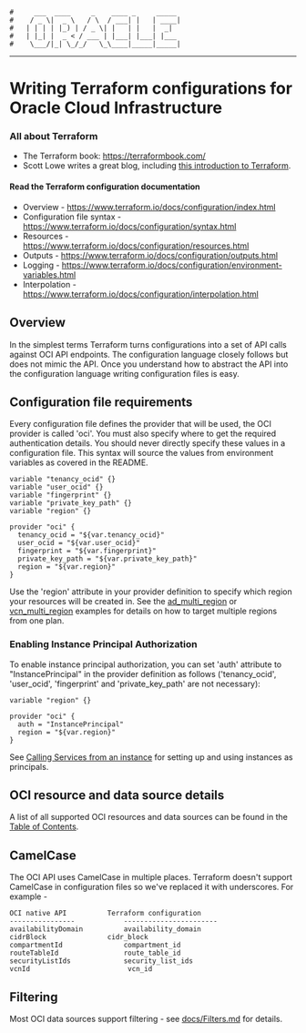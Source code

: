     #     ___  ____     _    ____ _     _____
    #    / _ \|  _ \   / \  / ___| |   | ____|
    #   | | | | |_) | / _ \| |   | |   |  _|  
    #   | |_| |  _ < / ___ | |___| |___| |___
    #    \___/|_| \_/_/   \_\____|_____|_____|
***
# Writing Terraform configurations for Oracle Cloud Infrastructure

### All about Terraform
- The Terraform book: https://terraformbook.com/
- Scott Lowe writes a great blog, including [this introduction to Terraform](http://blog.scottlowe.org/2015/11/25/intro-to-terraform/).

#### Read the Terraform configuration documentation
- Overview - https://www.terraform.io/docs/configuration/index.html
- Configuration file syntax - https://www.terraform.io/docs/configuration/syntax.html
- Resources - https://www.terraform.io/docs/configuration/resources.html
- Outputs - https://www.terraform.io/docs/configuration/outputs.html
- Logging - https://www.terraform.io/docs/configuration/environment-variables.html
- Interpolation - https://www.terraform.io/docs/configuration/interpolation.html

## Overview
In the simplest terms Terraform turns configurations into a set of API calls against OCI API endpoints. The configuration language closely follows but does not mimic the API. Once you understand how to abstract the API into the configuration language writing configuration files is easy.

## Configuration file requirements
Every configuration file defines the provider that will be used, the OCI
provider is called 'oci'. You must also specify where to get the 
required authentication details. You should never directly specify these 
values in a configuration file. This syntax will source the values from 
environment variables as covered in the README.  
```
variable "tenancy_ocid" {}
variable "user_ocid" {}
variable "fingerprint" {}
variable "private_key_path" {}
variable "region" {}

provider "oci" {
  tenancy_ocid = "${var.tenancy_ocid}"
  user_ocid = "${var.user_ocid}"
  fingerprint = "${var.fingerprint}"
  private_key_path = "${var.private_key_path}"
  region = "${var.region}"
}
```

Use the 'region' attribute in your provider definition to specify which region 
your resources will be created in. See the [ad_multi_region](https://github.com/oracle/terraform-provider-oci/tree/master/docs/examples/iam/ad_multi_region/ad_multi_region.tf)
or [vcn_multi_region](https://github.com/oracle/terraform-provider-oci/tree/master/docs/examples/networking/vcn_multi_region)
examples for details on how to target multiple regions from one plan.

### Enabling Instance Principal Authorization
To enable instance principal authorization, you can set 'auth' attribute to "InstancePrincipal"
in the provider definition as follows ('tenancy_ocid', 'user_ocid', 'fingerprint'
and 'private_key_path' are not necessary):
```
variable "region" {}

provider "oci" {
  auth = "InstancePrincipal"
  region = "${var.region}"
}
```

See [Calling Services from an instance](https://docs.us-phoenix-1.oraclecloud.com/Content/Identity/Tasks/callingservicesfrominstances.htm)
for setting up and using instances as principals.

## OCI resource and data source details
A list of all supported OCI resources and data sources can be found in the [Table of Contents](https://github.com/oracle/terraform-provider-oci/blob/master/docs/Table%20of%20Contents.md).

## CamelCase
The OCI API uses CamelCase in multiple places. Terraform doesn't support CamelCase in configuration files so we've replaced it with underscores. For example -

	OCI native API			Terraform configuration
	----------------			-----------------------
	availabilityDomain			availability_domain
	cidrBlock				cidr_block
	compartmentId			 	compartment_id
	routeTableId			  	route_table_id
	securityListIds		   	    security_list_ids
	vcnId						 vcn_id

## Filtering
Most OCI data sources support filtering - see [docs/Filters.md](https://github.com/oracle/terraform-provider-oci/blob/master/docs/Filters.md) for details.